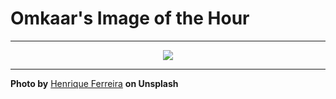 # Omkaar's Image of the Hour

---

<div align="center">

<a href="https://unsplash.com/photos/a-view-of-the-sky-from-above-the-clouds-8xXeYkZMm-c">
  <img src="https://images.unsplash.com/photo-1735585142563-1fea15aba663?crop=entropy&cs=tinysrgb&fit=max&fm=jpg&ixid=M3w3NjA2Nzh8MHwxfHJhbmRvbXx8fHx8fHx8fDE3NTI5MDQ4MDB8&ixlib=rb-4.1.0&q=80&w=1080" style="max-width:100%; height:auto;">
</a>



</div>

---

**Photo by** [Henrique Ferreira](https://unsplash.com/@rickpsd) **on Unsplash**

